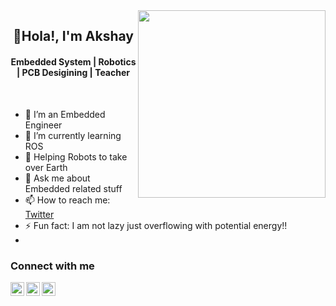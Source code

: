 <img align='right' src="https://media.giphy.com/media/PRVDslxfTmwXkLinrk/giphy.gif" width="300">

<h2 align="center">👋Hola!, I'm Akshay</h2>


<h4 align="center"> Embedded System | Robotics | PCB Desigining | Teacher</h4>


<br/>

- 🔭 I’m an Embedded Engineer
- 🌱 I’m currently learning ROS 
- 🤔 Helping Robots to take over Earth
- 💬 Ask me about Embedded related stuff 
- 📫 How to reach me: [Twitter](https://twitter.com/theAkshay4u)
- ⚡ Fun fact: I am not lazy just overflowing with potential energy!!
- 
### Connect with me

  <a href="https://twitter.com/theAkshay4u">
    <img align="left" alt="Akshay's Twitter" width="22px" src="https://cdn.jsdelivr.net/npm/simple-icons@v3/icons/twitter.svg" />
  </a>
  <a href="https://www.linkedin.com/in/akshay-lakade/">
    <img align="left" alt="Akshay's Linkdein" width="22px" src="https://cdn.jsdelivr.net/npm/simple-icons@v3/icons/linkedin.svg" />
  </a>
  <a href="https://github.com/Akshay101">
    <img align="left" alt="Akshay's Github" width="22px" src="https://cdn.jsdelivr.net/npm/simple-icons@v3/icons/github.svg" />
  </a>

